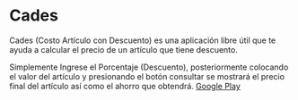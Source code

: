 <imagen>
  
# Cades
Cades (Costo Artículo con Descuento) es una aplicación libre útil que te ayuda a calcular el precio de un artículo que tiene descuento.

Simplemente Ingrese el Porcentaje (Descuento), posteriormente colocando el valor del artículo y presionando el botón consultar se mostrará el precio final del artículo así como el ahorro que obtendrá.
[Google Play](https://play.google.com/store/apps/details?id=appinventor.ai_ing_bernardosegura.Cades&hl=es_MX&gl=US)

